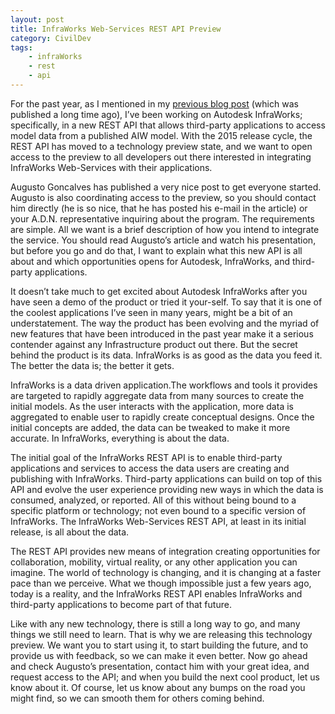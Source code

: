 ```yaml
---
layout: post
title: InfraWorks Web-Services REST API Preview
category: CivilDev
tags:
    - infraWorks
    - rest
    - api
---
```


For the past year, as I mentioned in my 
[previous blog post](http://civilizeddevelopment.typepad.com/civilized-development/2013/12/the-year-in-retrospective.html) 
(which was published 
a long time ago), I’ve been working on Autodesk InfraWorks; specifically, in a 
new REST API that allows third-party applications to access model data from a 
published AIW model. With the 2015 release cycle, the REST API has moved to a 
technology preview state, and we want to open access to the preview to all 
developers out there interested in integrating InfraWorks Web-Services with 
their applications.

Augusto Goncalves has published a very nice post to get everyone started. 
Augusto is also coordinating access to the preview, so you should contact him 
directly (he is so nice, that he has posted his e-mail in the article) or your 
A.D.N. representative inquiring about the program. The requirements are simple. 
All we want is a brief description of how you intend to integrate the service. 
You should read Augusto’s article and watch his presentation, but before you go 
and do that, I want to explain what this new API is all about and which 
opportunities opens for Autodesk, InfraWorks, and third-party applications.

It doesn’t take much to get excited about Autodesk InfraWorks after you have 
seen a demo of the product or tried it your-self. To say that it is one of the 
coolest applications I’ve seen in many years, might be a bit of an 
understatement. The way the product has been evolving and the myriad of new 
features that have been introduced in the past year make it a serious contender 
against any Infrastructure product out there. But the secret behind the product 
is its data. InfraWorks is as good as the data you feed it. The better the data 
is; the better it gets. 

InfraWorks is a data driven application.The workflows and tools it provides are 
targeted to rapidly aggregate data from many sources to create the initial 
models. As the user interacts with the application, more data is aggregated to 
enable user to rapidly create conceptual designs. Once the initial concepts are 
added, the data can be tweaked to make it more accurate. In InfraWorks, 
everything is about the data.

The initial goal of the InfraWorks REST API is to enable third-party 
applications and services to access the data users are creating and publishing 
with InfraWorks. Third-party applications can build on top of this API and 
evolve the user experience providing new ways in which the data is consumed, 
analyzed, or reported. All of this without being bound to a specific platform or 
technology; not even bound to a specific version of InfraWorks. The InfraWorks 
Web-Services REST API, at least in its initial release, is all about the data.

The REST API provides new means of integration creating opportunities for 
collaboration, mobility, virtual reality, or any other application you can 
imagine. The world of technology is changing, and it is changing at a faster 
pace than we perceive. What we though impossible just a few years ago, today is 
a reality, and the InfraWorks REST API enables InfraWorks and third-party 
applications to become part of that future.

Like with any new technology, there is still a long way to go, and many things 
we still need to learn. That is why we are releasing this technology preview. We 
want you to start using it, to start building the future, and to provide us with 
feedback, so we can make it even better. Now go ahead and check Augusto’s 
presentation, contact him with your great idea, and request access to the API; 
and when you build the next cool product, let us know about it. Of course, let 
us know about any bumps on the road you might find, so we can smooth them for 
others coming behind.